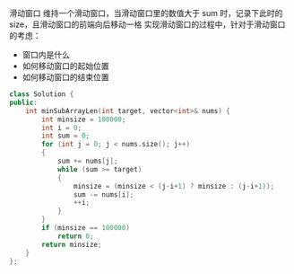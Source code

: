 滑动窗口
维持一个滑动窗口，当滑动窗口里的数值大于 sum 时，记录下此时的 size，且滑动窗口的前端向后移动一格
实现滑动窗口的过程中，针对于滑动窗口的考虑：
- 窗口内是什么  
- 如何移动窗口的起始位置  
- 如何移动窗口的结束位置
```cpp
class Solution {
public:
    int minSubArrayLen(int target, vector<int>& nums) {
        int minsize = 100000;
        int i = 0;
        int sum = 0;
        for (int j = 0; j < nums.size(); j++)
        {
            sum += nums[j];
            while (sum >= target)
            {
                minsize = (minsize < (j-i+1) ? minsize : (j-i+1));
                sum -= nums[i];
                ++i;
            }
        }
        if (minsize == 100000)
            return 0;
        return minsize;
    }
};
```

